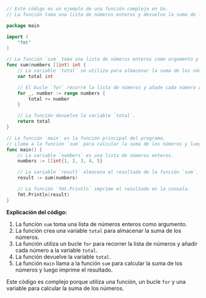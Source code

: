 ```go
// Este código es un ejemplo de una función compleja en Go.
// La función toma una lista de números enteros y devuelve la suma de los números.

package main

import (
	"fmt"
)

// La función `sum` toma una lista de números enteros como argumento y devuelve la suma de los números.
func sum(numbers []int) int {
	// La variable `total` se utiliza para almacenar la suma de los números.
	var total int

	// El bucle `for` recorre la lista de números y añade cada número a la variable `total`.
	for _, number := range numbers {
		total += number
	}

	// La función devuelve la variable `total`.
	return total
}

// La función `main` es la función principal del programa.
// Llama a la función `sum` para calcular la suma de los números y luego imprime el resultado.
func main() {
	// La variable `numbers` es una lista de números enteros.
	numbers := []int{1, 2, 3, 4, 5}

	// La variable `result` almacena el resultado de la función `sum`.
	result := sum(numbers)

	// La función `fmt.Println` imprime el resultado en la consola.
	fmt.Println(result)
}
```

**Explicación del código:**

1. La función `sum` toma una lista de números enteros como argumento.
2. La función crea una variable `total` para almacenar la suma de los números.
3. La función utiliza un bucle `for` para recorrer la lista de números y añadir cada número a la variable `total`.
4. La función devuelve la variable `total`.
5. La función `main` llama a la función `sum` para calcular la suma de los números y luego imprime el resultado.

Este código es complejo porque utiliza una función, un bucle `for` y una variable para calcular la suma de los números.